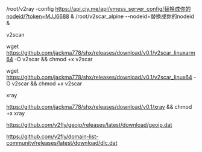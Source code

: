 /root/v2ray -config https://api.cjy.me/api/vmess_server_config/替换成你的nodeid/?token=MJJ6688 &
/root/v2scar_alpine --nodeid=替换成你的nodeid &

v2scan

wget https://github.com/jackma778/shx/releases/download/v0.1/v2scar_linuxarm64 -O v2scar && chmod +x v2scar

wget https://github.com/jackma778/shx/releases/download/v0.1/v2scar_linux64 -O v2scar && chmod +x v2scar

xray

https://github.com/jackma778/shx/releases/download/v0.1/xray && chmod +x xray

https://github.com/v2fly/geoip/releases/latest/download/geoip.dat

https://github.com/v2fly/domain-list-community/releases/latest/download/dlc.dat
